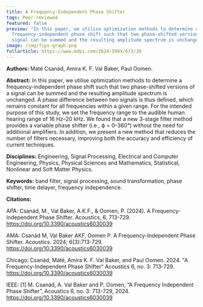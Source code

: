 ```yaml
---
title: A Frequency-Independent Phase Shifter
tags: Peer-reviewed
featured: false
preview: "In this paper, we utilise optimization methods to determine a
  frequency-independent phase shift such that two phase-shifted versions of a
  signal can be summed and the resulting amplitude spectrum is unchanged. "
image: /img/fips-graph.png
fullarticle: https://www.mdpi.com/2624-599X/6/3/39
---
```

**Authors:** Máté Csanád, Amira K. F. Val Baker, Paul Oomen.

**Abstract:** In this paper, we utilise optimization methods to determine a frequency-independent phase shift such that two phase-shifted versions of a signal can be summed and the resulting amplitude spectrum is unchanged. A phase difference between two signals is thus defined, which remains constant for all frequencies within a given range. For the intended purpose of this study, we set the frequency range to the audible human hearing range of 16 Hz–20 kHz. We found that a new 3-stage filter method provides a variable phase shifter (i.e., ϕ = 0–360°) without the need for additional amplifiers. In addition, we present a new method that reduces the number of filters necessary, improving both the accuracy and efficiency of current techniques.

**Disciplines:** Engineering, Signal Processing, Electrical and Computer Engineering, Physics, Physical Sciences and Mathematics, Statistical, Nonlinear and Soft Matter Physics.

**Keywords:** band filter, signal processing, sound transformation, phase shifter, time delayer, frequency independence.

**Citations:**

APA: Csanád, M., Val Baker, A.K.F., & Oomen, P. (2024). A Frequency-Independent Phase Shifter. Acoustics, 6, 713-729. https://doi.org/10.3390/acoustics6030039

AMA: Csanád M, Val Baker AKF, Oomen P. A Frequency-Independent Phase Shifter. Acoustics. 2024; 6(3):713-729. https://doi.org/10.3390/acoustics6030039

Chicago: Csanád, Máté, Amira K. F. Val Baker, and Paul Oomen. 2024. "A Frequency-Independent Phase Shifter" Acoustics 6, no. 3: 713-729. https://doi.org/10.3390/acoustics6030039

IEEE: \[1] M. Csanád, A. Val Baker and P. Oomen, “A Frequency Independent Phase Shifter”, Acoustics 6, no. 3: 713-729, 2024. https://doi.org/10.3390/acoustics6030039

